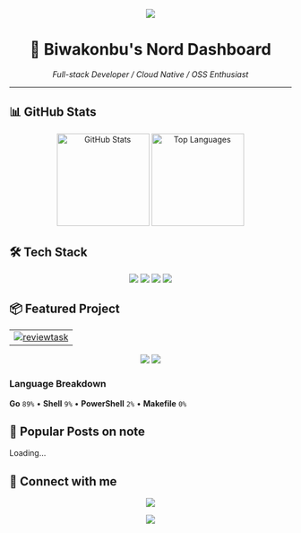 <!-- Banner Top -->
<p align="center">
  <img src="https://capsule-render.vercel.app/api?type=waving&color=2E3440&height=160&section=header" />
</p>

<h1 align="center">🧊 Biwakonbu's Nord Dashboard</h1>
<p align="center"><i>Full-stack Developer / Cloud Native / OSS Enthusiast</i></p>

---

## 📊 GitHub Stats

<p align="center">
  <img src="https://github-readme-stats.vercel.app/api?username=biwakonbu&show_icons=true&hide=issues&theme=nord&bg_color=2E3440&title_color=88C0D0&text_color=ECEFF4&icon_color=81A1C1&border_color=5E81AC&border_radius=10" alt="GitHub Stats" height="165" />
  <img src="https://github-readme-stats.vercel.app/api/top-langs/?username=biwakonbu&layout=compact&langs_count=8&theme=nord&bg_color=2E3440&title_color=88C0D0&text_color=ECEFF4&border_color=5E81AC&border_radius=10" alt="Top Languages" height="165" />
</p>

## 🛠️ Tech Stack

<p align="center">
  <img src="https://img.shields.io/badge/Go-1.22-%232E3440?style=for-the-badge&logo=go&logoColor=%2388C0D0&labelColor=%233B4252" />
  <img src="https://img.shields.io/badge/Rust-1.78-%232E3440?style=for-the-badge&logo=rust&logoColor=%2381A1C1&labelColor=%233B4252" />
  <img src="https://img.shields.io/badge/Kubernetes-%232E3440?style=for-the-badge&logo=kubernetes&logoColor=%235E81AC&labelColor=%233B4252" />
  <img src="https://img.shields.io/badge/TypeScript-%232E3440?style=for-the-badge&logo=typescript&logoColor=%2388C0D0&labelColor=%233B4252" />
</p>

## 📦 Featured Project

<table align="center">
  <tr>
    <td>
      <a href="https://github.com/biwakonbu/reviewtask">
        <img src="https://github-readme-stats.vercel.app/api/pin/?username=biwakonbu&repo=reviewtask&theme=nord&bg_color=2E3440&title_color=88C0D0&text_color=ECEFF4&icon_color=81A1C1&border_color=5E81AC" alt="reviewtask" />
      </a>
    </td>
  </tr>
</table>

<p align="center">
  <img src="https://img.shields.io/github/stars/biwakonbu/reviewtask?color=%2388C0D0&label=%E2%AD%90%20Stars&labelColor=%234C566A&style=for-the-badge" />
  <img src="https://img.shields.io/github/languages/top/biwakonbu/reviewtask?color=%2381A1C1&label=Top%20Lang&labelColor=%234C566A&style=for-the-badge" />
</p>

### Language Breakdown
<!-- LANG_REVIEWTASK_START -->
**Go** `89%` • **Shell** `9%` • **PowerShell** `2%` • **Makefile** `0%`
<!-- LANG_REVIEWTASK_END -->

## 📝 Popular Posts on note
<!-- NOTE_POSTS_START -->
Loading...
<!-- NOTE_POSTS_END -->

## 🤝 Connect with me

<p align="center">
  <!-- CONTACT_START -->
  <a href="https://x.com/biwakonbu">
    <img src="https://img.shields.io/badge/X-%40biwakonbu-%232E3440?style=for-the-badge&logo=x&logoColor=%2388C0D0&labelColor=%233B4252" />
  </a>
  <!-- CONTACT_END -->
</p>

<!-- Banner Bottom -->
<p align="center">
  <img src="https://capsule-render.vercel.app/api?type=waving&color=2E3440&height=120&section=footer" />
</p>
